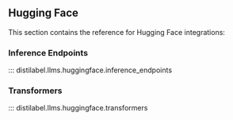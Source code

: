 ## Hugging Face

This section contains the reference for Hugging Face integrations:

### Inference Endpoints

::: distilabel.llms.huggingface.inference_endpoints

### Transformers

::: distilabel.llms.huggingface.transformers
